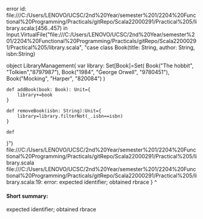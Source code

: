 error id: file:///C:/Users/LENOVO/UCSC/2nd%20Year/semester%201/2204%20Functional%20Programming/Practicals/gitRepo/Scala22000291/Practical%205/library.scala:[456..457) in Input.VirtualFile("file:///C:/Users/LENOVO/UCSC/2nd%20Year/semester%201/2204%20Functional%20Programming/Practicals/gitRepo/Scala22000291/Practical%205/library.scala", "case class Book(title: String, author: String, isbn:String)

object LibraryManagement{
    var library: Set[Book]=Set(
        Book("The hobbit", "Tolkien","8797987"),
        Book("1984", "George Orwell", "9780451"),
        Book("Mocking", "Harper", "820084")
    )

    def addBook(book: Book): Unit={
        library+=book
    }

    def removeBook(isbn: String):Unit={
        library=library.filterNot(_.isbn==isbn)
    }

    def 
}")
file:///C:/Users/LENOVO/UCSC/2nd%20Year/semester%201/2204%20Functional%20Programming/Practicals/gitRepo/Scala22000291/Practical%205/library.scala
file:///C:/Users/LENOVO/UCSC/2nd%20Year/semester%201/2204%20Functional%20Programming/Practicals/gitRepo/Scala22000291/Practical%205/library.scala:19: error: expected identifier; obtained rbrace
}
^
#### Short summary: 

expected identifier; obtained rbrace